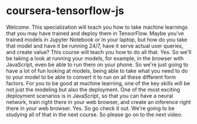 # coursera-tensorflow-js
Welcome. This specialization will teach you how to take machine learnings that you may have trained and deploy them in TensorFlow. Maybe you've trained models in Jupyter Notebook or in your laptop, but how do you take that model and have it be running 24/7, have it serve actual user queries, and create value? This course will teach you how to do all that. Yes. So we'll be taking a look at running your models, for example, in the browser with JavaScript, even be able to run them on your phone. So we're just going to have a lot of fun looking at models, being able to take what you need to do to your model to be able to convert it to run on all these different form factors. For you to be good at machine learning, one of the key skills will be not just the modeling but also the deployment. One of the most exciting deployment scenarios is in JavaScript, so that you can have a neural network, train right there in your web browser, and create an inference right there in your web browser. Yes. So go check it out. We're going to be studying all of that in the next course. So please go on to the next video.
